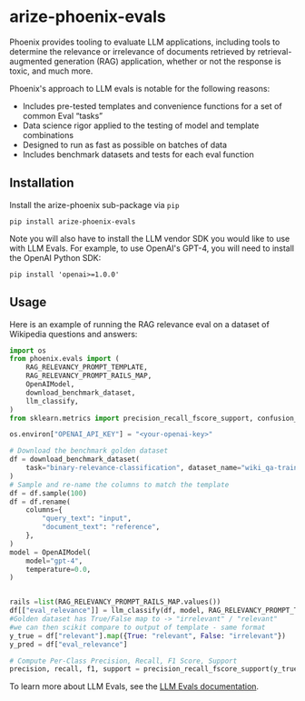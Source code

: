 # arize-phoenix-evals

Phoenix provides tooling to evaluate LLM applications, including tools to determine the relevance or irrelevance of documents retrieved by retrieval-augmented generation (RAG) application, whether or not the response is toxic, and much more.

Phoenix's approach to LLM evals is notable for the following reasons:

- Includes pre-tested templates and convenience functions for a set of common Eval “tasks”
- Data science rigor applied to the testing of model and template combinations
- Designed to run as fast as possible on batches of data
- Includes benchmark datasets and tests for each eval function

## Installation

Install the arize-phoenix sub-package via `pip`

```shell
pip install arize-phoenix-evals
```

Note you will also have to install the LLM vendor SDK you would like to use with LLM Evals. For example, to use OpenAI's GPT-4, you will need to install the OpenAI Python SDK:

```shell
pip install 'openai>=1.0.0'
```

## Usage

Here is an example of running the RAG relevance eval on a dataset of Wikipedia questions and answers:

```python
import os
from phoenix.evals import (
    RAG_RELEVANCY_PROMPT_TEMPLATE,
    RAG_RELEVANCY_PROMPT_RAILS_MAP,
    OpenAIModel,
    download_benchmark_dataset,
    llm_classify,
)
from sklearn.metrics import precision_recall_fscore_support, confusion_matrix, ConfusionMatrixDisplay

os.environ["OPENAI_API_KEY"] = "<your-openai-key>"

# Download the benchmark golden dataset
df = download_benchmark_dataset(
    task="binary-relevance-classification", dataset_name="wiki_qa-train"
)
# Sample and re-name the columns to match the template
df = df.sample(100)
df = df.rename(
    columns={
        "query_text": "input",
        "document_text": "reference",
    },
)
model = OpenAIModel(
    model="gpt-4",
    temperature=0.0,
)


rails =list(RAG_RELEVANCY_PROMPT_RAILS_MAP.values())
df[["eval_relevance"]] = llm_classify(df, model, RAG_RELEVANCY_PROMPT_TEMPLATE, rails)
#Golden dataset has True/False map to -> "irrelevant" / "relevant"
#we can then scikit compare to output of template - same format
y_true = df["relevant"].map({True: "relevant", False: "irrelevant"})
y_pred = df["eval_relevance"]

# Compute Per-Class Precision, Recall, F1 Score, Support
precision, recall, f1, support = precision_recall_fscore_support(y_true, y_pred)
```

To learn more about LLM Evals, see the [LLM Evals documentation](https://arize.com/docs/phoenix/concepts/llm-evals/).
